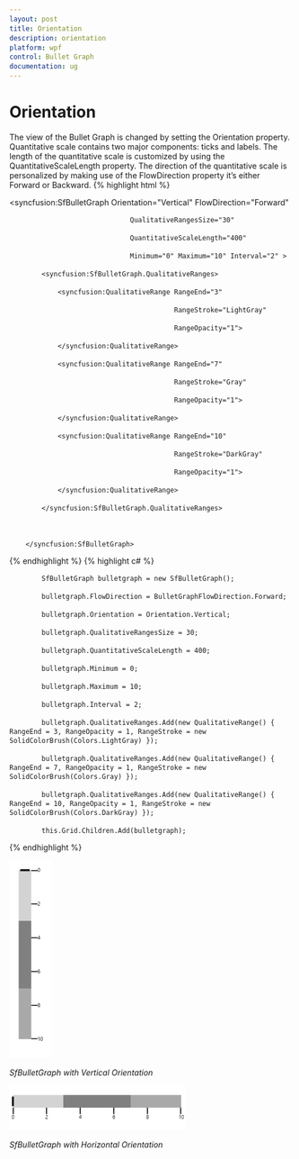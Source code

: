 ```yaml
---
layout: post
title: Orientation
description: orientation
platform: wpf
control: Bullet Graph 
documentation: ug
---
```


# Orientation

The view of the Bullet Graph is changed by setting the Orientation property. Quantitative scale contains two major components: ticks and labels. The length of the quantitative scale is customized by using the QuantitativeScaleLength property. The direction of the quantitative scale is personalized by making use of the FlowDirection property it’s either Forward or Backward.
{% highlight html %}


  <syncfusion:SfBulletGraph Orientation="Vertical"   FlowDirection="Forward"

                                  QualitativeRangesSize="30" 

                                  QuantitativeScaleLength="400"

                                  Minimum="0" Maximum="10" Interval="2" >

            <syncfusion:SfBulletGraph.QualitativeRanges>

                <syncfusion:QualitativeRange RangeEnd="3" 

                                             RangeStroke="LightGray"

                                             RangeOpacity="1">

                </syncfusion:QualitativeRange>

                <syncfusion:QualitativeRange RangeEnd="7" 

                                             RangeStroke="Gray"

                                             RangeOpacity="1">

                </syncfusion:QualitativeRange>

                <syncfusion:QualitativeRange RangeEnd="10" 

                                             RangeStroke="DarkGray"

                                             RangeOpacity="1">

                </syncfusion:QualitativeRange>

            </syncfusion:SfBulletGraph.QualitativeRanges>



        </syncfusion:SfBulletGraph>

{% endhighlight  %}
{% highlight c# %}




            SfBulletGraph bulletgraph = new SfBulletGraph();

            bulletgraph.FlowDirection = BulletGraphFlowDirection.Forward;

            bulletgraph.Orientation = Orientation.Vertical;

            bulletgraph.QualitativeRangesSize = 30;

            bulletgraph.QuantitativeScaleLength = 400;

            bulletgraph.Minimum = 0;

            bulletgraph.Maximum = 10;

            bulletgraph.Interval = 2;

            bulletgraph.QualitativeRanges.Add(new QualitativeRange() { RangeEnd = 3, RangeOpacity = 1, RangeStroke = new SolidColorBrush(Colors.LightGray) });

            bulletgraph.QualitativeRanges.Add(new QualitativeRange() { RangeEnd = 7, RangeOpacity = 1, RangeStroke = new SolidColorBrush(Colors.Gray) });

            bulletgraph.QualitativeRanges.Add(new QualitativeRange() { RangeEnd = 10, RangeOpacity = 1, RangeStroke = new SolidColorBrush(Colors.DarkGray) });

            this.Grid.Children.Add(bulletgraph);

{% endhighlight  %}

![](Concept-and-Features_images/Concept-and-Features_img1.png)

_SfBulletGraph with Vertical Orientation_


![](Concept-and-Features_images/Concept-and-Features_img2.png)

_SfBulletGraph with Horizontal Orientation_



